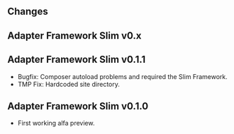 
Changes
-------

Adapter Framework Slim v0.x
-----------------------------



Adapter Framework Slim v0.1.1
-----------------------------

- Bugfix: Composer autoload problems and required the Slim Framework.
- TMP Fix: Hardcoded site directory.


Adapter Framework Slim v0.1.0
-----------------------------

- First working alfa preview.
